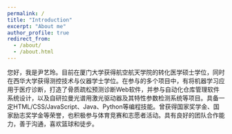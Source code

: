 ```yaml
---
permalink: /
title: "Introduction"
excerpt: "About me"
author_profile: true
redirect_from: 
  - /about/
  - /about.html
---
```


您好，我是尹艺玲。目前在厦门大学获得航空航天学院的转化医学硕士学位，同时在西华大学获得测控技术与仪器学士学位。在参与的多个项目中，有将机器学习应用于医疗诊断，打造了骨质疏松预测诊断Web软件，并参与自动化仓库管理软件系统设计，以及自研拉曼光谱用激光驱动器及其特性参数检测系统等项目。具备一定HTML/CSS/JavaScript、Java、Python等编程技能。曾获得国家奖学金、国家励志奖学金等荣誉，也积极参与体育竞赛和志愿者活动。具有良好的团队合作能力，善于沟通，喜欢篮球和徒步。

